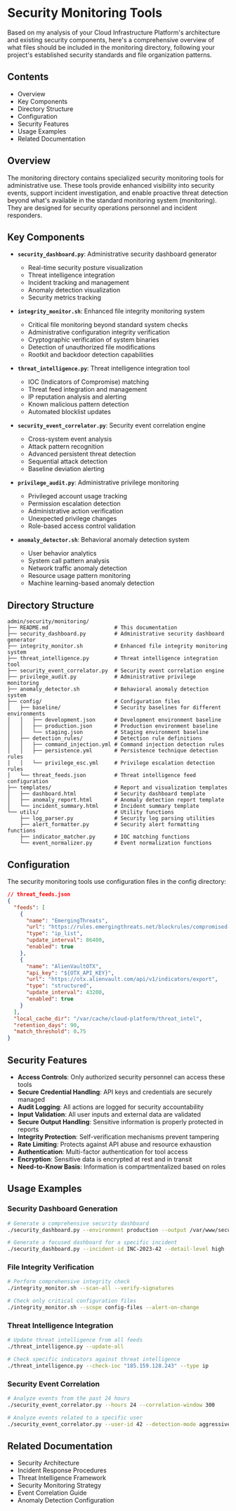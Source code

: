 # Security Monitoring Tools

Based on my analysis of your Cloud Infrastructure Platform's architecture and existing security components, here's a comprehensive overview of what files should be included in the monitoring directory, following your project's established security standards and file organization patterns.

## Contents

- Overview
- Key Components
- Directory Structure
- Configuration
- Security Features
- Usage Examples
- Related Documentation

## Overview

The monitoring directory contains specialized security monitoring tools for administrative use. These tools provide enhanced visibility into security events, support incident investigation, and enable proactive threat detection beyond what's available in the standard monitoring system (monitoring). They are designed for security operations personnel and incident responders.

## Key Components

- **`security_dashboard.py`**: Administrative security dashboard generator
  - Real-time security posture visualization
  - Threat intelligence integration
  - Incident tracking and management
  - Anomaly detection visualization
  - Security metrics tracking

- **`integrity_monitor.sh`**: Enhanced file integrity monitoring system
  - Critical file monitoring beyond standard system checks
  - Administrative configuration integrity verification
  - Cryptographic verification of system binaries
  - Detection of unauthorized file modifications
  - Rootkit and backdoor detection capabilities

- **`threat_intelligence.py`**: Threat intelligence integration tool
  - IOC (Indicators of Compromise) matching
  - Threat feed integration and management
  - IP reputation analysis and alerting
  - Known malicious pattern detection
  - Automated blocklist updates

- **`security_event_correlator.py`**: Security event correlation engine
  - Cross-system event analysis
  - Attack pattern recognition
  - Advanced persistent threat detection
  - Sequential attack detection
  - Baseline deviation alerting

- **`privilege_audit.py`**: Administrative privilege monitoring
  - Privileged account usage tracking
  - Permission escalation detection
  - Administrative action verification
  - Unexpected privilege changes
  - Role-based access control validation

- **`anomaly_detector.sh`**: Behavioral anomaly detection system
  - User behavior analytics
  - System call pattern analysis
  - Network traffic anomaly detection
  - Resource usage pattern monitoring
  - Machine learning-based anomaly detection

## Directory Structure

```plaintext
admin/security/monitoring/
├── README.md                     # This documentation
├── security_dashboard.py         # Administrative security dashboard generator
├── integrity_monitor.sh          # Enhanced file integrity monitoring system
├── threat_intelligence.py        # Threat intelligence integration tool
├── security_event_correlator.py  # Security event correlation engine
├── privilege_audit.py            # Administrative privilege monitoring
├── anomaly_detector.sh           # Behavioral anomaly detection system
├── config/                       # Configuration files
│   ├── baseline/                 # Security baselines for different environments
│   │   ├── development.json      # Development environment baseline
│   │   ├── production.json       # Production environment baseline
│   │   └── staging.json          # Staging environment baseline
│   ├── detection_rules/          # Detection rule definitions
│   │   ├── command_injection.yml # Command injection detection rules
│   │   ├── persistence.yml       # Persistence technique detection rules
│   │   └── privilege_esc.yml     # Privilege escalation detection rules
│   └── threat_feeds.json         # Threat intelligence feed configuration
├── templates/                    # Report and visualization templates
│   ├── dashboard.html            # Security dashboard template
│   ├── anomaly_report.html       # Anomaly detection report template
│   └── incident_summary.html     # Incident summary template
└── utils/                        # Utility functions
    ├── log_parser.py             # Security log parsing utilities
    ├── alert_formatter.py        # Security alert formatting functions
    ├── indicator_matcher.py      # IOC matching functions
    └── event_normalizer.py       # Event normalization functions
```

## Configuration

The security monitoring tools use configuration files in the config directory:

```json
// threat_feeds.json
{
  "feeds": [
    {
      "name": "EmergingThreats",
      "url": "https://rules.emergingthreats.net/blockrules/compromised-ips.txt",
      "type": "ip_list",
      "update_interval": 86400,
      "enabled": true
    },
    {
      "name": "AlienVaultOTX",
      "api_key": "${OTX_API_KEY}",
      "url": "https://otx.alienvault.com/api/v1/indicators/export",
      "type": "structured",
      "update_interval": 43200,
      "enabled": true
    }
  ],
  "local_cache_dir": "/var/cache/cloud-platform/threat_intel",
  "retention_days": 90,
  "match_threshold": 0.75
}
```

## Security Features

- **Access Controls**: Only authorized security personnel can access these tools
- **Secure Credential Handling**: API keys and credentials are securely managed
- **Audit Logging**: All actions are logged for security accountability
- **Input Validation**: All user inputs and external data are validated
- **Secure Output Handling**: Sensitive information is properly protected in reports
- **Integrity Protection**: Self-verification mechanisms prevent tampering
- **Rate Limiting**: Protects against API abuse and resource exhaustion
- **Authentication**: Multi-factor authentication for tool access
- **Encryption**: Sensitive data is encrypted at rest and in transit
- **Need-to-Know Basis**: Information is compartmentalized based on roles

## Usage Examples

### Security Dashboard Generation

```bash
# Generate a comprehensive security dashboard
./security_dashboard.py --environment production --output /var/www/security/dashboard.html

# Generate a focused dashboard for a specific incident
./security_dashboard.py --incident-id INC-2023-42 --detail-level high
```

### File Integrity Verification

```bash
# Perform comprehensive integrity check
./integrity_monitor.sh --scan-all --verify-signatures

# Check only critical configuration files
./integrity_monitor.sh --scope config-files --alert-on-change
```

### Threat Intelligence Integration

```bash
# Update threat intelligence from all feeds
./threat_intelligence.py --update-all

# Check specific indicators against threat intelligence
./threat_intelligence.py --check-ioc "185.159.128.243" --type ip
```

### Security Event Correlation

```bash
# Analyze events from the past 24 hours
./security_event_correlator.py --hours 24 --correlation-window 300

# Analyze events related to a specific user
./security_event_correlator.py --user-id 42 --detection-mode aggressive
```

## Related Documentation

- Security Architecture
- Incident Response Procedures
- Threat Intelligence Framework
- Security Monitoring Strategy
- Event Correlation Guide
- Anomaly Detection Configuration
